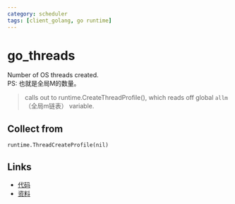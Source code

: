```yaml
---
category: scheduler
tags: [client_golang, go runtime]
---
```

# go_threads

Number of OS threads created.  
PS: 也就是全局M的数量。

> calls out to runtime.CreateThreadProfile(), which reads off global `allm`（全局m链表） variable.

## Collect from

`runtime.ThreadCreateProfile(nil)`

## Links

- [代码](https://github.com/prometheus/client_golang/blob/master/prometheus/go_collector.go#L318)
- [资料](https://povilasv.me/prometheus-go-metrics/#)


